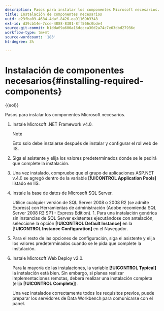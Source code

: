 ```yaml
---
description: Pasos para instalar los componentes Microsoft necesarios.
title: Instalación de componentes necesarios
uuid: e23fba09-4684-4daf-8426-ea91169b3348
exl-id: d39cb14e-7cce-4088-8301-8ff566c0bde4
source-git-commit: b1dda69a606a16dccca30d2a74c7e63dbd27936c
workflow-type: tm+mt
source-wordcount: '183'
ht-degree: 3%

---
```


# Instalación de componentes necesarios{#installing-required-components}

{{eol}}

Pasos para instalar los componentes Microsoft necesarios.

1. Instale Microsoft .NET Framework v4.0.

   >[!NOTE]
   >
   >Esto solo debe instalarse después de instalar y configurar el rol web de IIS.

1. Siga el asistente y elija los valores predeterminados donde se le pedirá que complete la instalación.
1. Una vez instalado, compruebe que el grupo de aplicaciones ASP.NET v.4.0 se agregó dentro de la variable **[!UICONTROL Application Pools]** listado en IIS.
1. Instale la base de datos de Microsoft SQL Server.

   Utilice cualquier versión de SQL Server 2008 o 2008 R2 (se admite Express) con Herramientas de administración (Adobe recomienda SQL Server 2008 R2 SP1 - Express Edition). 1. Para una instalación genérica sin instancias de SQL Server existentes ejecutándose con antelación, seleccione la opción **[!UICONTROL Default Instance]** en la **[!UICONTROL Instance Configuration]** en el Navegador.
1. Para el resto de las opciones de configuración, siga el asistente y elija los valores predeterminados cuando se le pida que complete la instalación.
1. Instale Microsoft Web Deploy v2.0.

   Para la mayoría de las instalaciones, la variable **[!UICONTROL Typical]** la instalación está bien. Sin embargo, si planea realizar implementaciones remotas, deberá realizar una instalación completa (elija **[!UICONTROL Complete]**).

   Una vez instalados correctamente todos los requisitos previos, puede preparar los servidores de Data Workbench para comunicarse con el panel.
